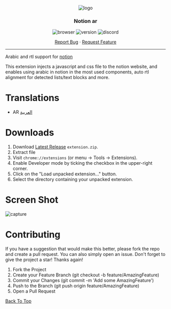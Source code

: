 <div align="center" id="top">

![logo](./icons/256.png)

### Notion ar

![browser](https://img.shields.io/badge/-Chrome-gray?logo=googlechrome&logoColor=green)
![version](https://img.shields.io/github/manifest-json/v/molo-7/notion-ar)
![discord](https://img.shields.io/discord/1000077807642218576)

[Report Bug](https://github.com/molo-7/notion-ar/issues) · [Request Feature](https://github.com/molo-7/notion-ar/issues)

<hr>

</div>

Arabic and rtl support for [notion](https://www.notion.so/)

This extension injects a javascript and css file to the notion website, and enables using arabic in notion in the most used components, auto rtl alignment for detected lists/text blocks and more.

# Translations

- AR [العربية](./README_[AR].md)

# Downloads

1. Download [Latest Release](https://github.com/molo-7/notion-ar/releases/latest) `extension.zip`.
2. Extract file
3. Visit `chrome://extensions` (or menu -> Tools -> Extensions).
4. Enable Developer mode by ticking the checkbox in the upper-right corner.
5. Click on the "Load unpacked extension..." button.
6. Select the directory containing your unpacked extension.

# Screen Shot

![capture](./screenshots/Capture.PNG)

# Contributing

If you have a suggestion that would make this better, please fork the repo and create a pull request. You can also simply open an issue. Don't forget to give the project a star! Thanks again!

1. Fork the Project
1. Create your Feature Branch (git checkout -b feature/AmazingFeature)
1. Commit your Changes (git commit -m 'Add some AmazingFeature')
1. Push to the Branch (git push origin feature/AmazingFeature)
1. Open a Pull Request

[Back To Top](#top)
